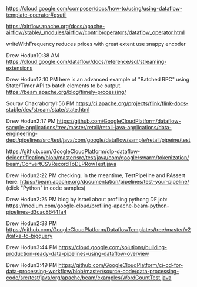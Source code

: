 https://cloud.google.com/composer/docs/how-to/using/using-dataflow-template-operator#gsutil

https://airflow.apache.org/docs/apache-airflow/stable/_modules/airflow/contrib/operators/dataflow_operator.html

writeWithFrequency reduces prices with great extent
use snappy encoder

Drew Hodun10:38 AM
https://cloud.google.com/dataflow/docs/reference/sql/streaming-extensions

Drew Hodun12:10 PM
here is an advanced example of "Batched RPC" using State/Timer API to batch elements to be output. 
https://beam.apache.org/blog/timely-processing/

Sourav Chakraborty1:56 PM
https://ci.apache.org/projects/flink/flink-docs-stable/dev/stream/state/state.html


Drew Hodun2:17 PM
https://github.com/GoogleCloudPlatform/dataflow-sample-applications/tree/master/retail/retail-java-applications/data-engineering-dept/pipelines/src/test/java/com/google/dataflow/sample/retail/pipeine/test

https://github.com/GoogleCloudPlatform/dlp-dataflow-deidentification/blob/master/src/test/java/com/google/swarm/tokenization/beam/ConvertCSVRecordToDLPRowTest.java

Drew Hodun2:22 PM
checking. in the meantime, TestPipeline and PAssert here:
https://beam.apache.org/documentation/pipelines/test-your-pipeline/
(click "Python" in code samples)

Drew Hodun2:25 PM
blog by israel about profiling pythong DF job:
https://medium.com/google-cloud/profiling-apache-beam-python-pipelines-d3cac8644fa4

Drew Hodun2:38 PM
https://github.com/GoogleCloudPlatform/DataflowTemplates/tree/master/v2/kafka-to-bigquery

Drew Hodun3:44 PM
https://cloud.google.com/solutions/building-production-ready-data-pipelines-using-dataflow-overview

Drew Hodun3:49 PM
https://github.com/GoogleCloudPlatform/ci-cd-for-data-processing-workflow/blob/master/source-code/data-processing-code/src/test/java/org/apache/beam/examples/WordCountTest.java